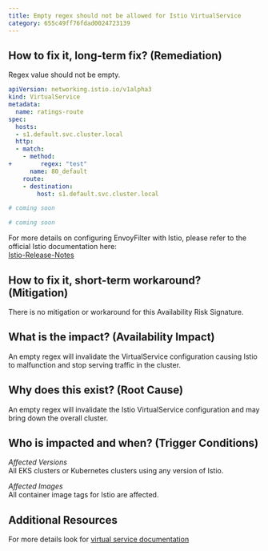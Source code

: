 ```yaml
---
title: Empty regex should not be allowed for Istio VirtualService
category: 655c49ff76fdad0024723139
---
```


## How to fix it, long-term fix? (Remediation)

Regex value should not be empty.

```yaml
apiVersion: networking.istio.io/v1alpha3
kind: VirtualService
metadata:
  name: ratings-route
spec:
  hosts:
  - s1.default.svc.cluster.local
  http:
  - match:
    - method:
+        regex: "test"
      name: 80_default
    route:
    - destination:
        host: s1.default.svc.cluster.local
```
```yaml Terraform
# coming soon
```
```yaml Pulumi
# coming soon
```

For more details on configuring EnvoyFilter with Istio, please refer to the official Istio documentation here:  
[Istio-Release-Notes](https://istio.io/latest/news/releases/1.9.x/announcing-1.9/upgrade-notes/#envoyfilter-xds-v2-removal)

## How to fix it, short-term workaround? (Mitigation)

There is no mitigation or workaround for this Availability Risk Signature.

## What is the impact? (Availability Impact)

An empty regex will invalidate the VirtualService configuration causing Istio to malfunction and stop serving traffic in the cluster.

## Why does this exist? (Root Cause)

An empty regex will invalidate the Istio VirtualService configuration and may bring down the overall cluster.

## Who is impacted and when? (Trigger Conditions)

_Affected Versions_  
All EKS clusters or Kubernetes clusters using any version of Istio.

_Affected Images_  
All container image tags for Istio are affected.

## Additional Resources

For more details look for [virtual service documentation](https://istio.io/latest/docs/reference/config/networking/virtual-service/)